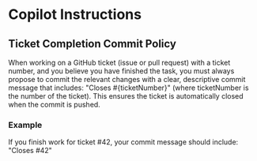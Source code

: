 # Copilot Instructions

## Ticket Completion Commit Policy

When working on a GitHub ticket (issue or pull request) with a ticket number,
and you believe you have finished the task, you must always propose to commit
the relevant changes with a clear, descriptive commit message that includes:
"Closes #{ticketNumber}" (where ticketNumber is the number of the ticket).
This ensures the ticket is automatically closed when the commit is pushed.

### Example

If you finish work for ticket #42, your commit message should include: "Closes #42"
